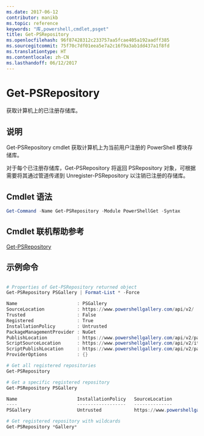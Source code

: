 ```yaml
---
ms.date: 2017-06-12
contributor: manikb
ms.topic: reference
keywords: "库,powershell,cmdlet,psget"
title: Get-PSRepository
ms.openlocfilehash: 96f87428312c233757aa5fcae405a192aadff385
ms.sourcegitcommit: 75f70c7df01eea5e7a2c16f9a3ab1dd437a1f8fd
ms.translationtype: HT
ms.contentlocale: zh-CN
ms.lasthandoff: 06/12/2017
---
```

# <a name="get-psrepository"></a>Get-PSRepository

获取计算机上的已注册存储库。

## <a name="description"></a>说明

Get-PSRepository cmdlet 获取计算机上为当前用户注册的 PowerShell 模块存储库。

对于每个已注册存储库，Get-PSRepository 将返回 PSRepository 对象，可根据需要将其通过管道传递到 Unregister-PSRepository 以注销已注册的存储库。

## <a name="cmdlet-syntax"></a>Cmdlet 语法
```powershell
Get-Command -Name Get-PSRepository -Module PowerShellGet -Syntax
```

## <a name="cmdlet-online-help-reference"></a>Cmdlet 联机帮助参考

[Get-PSRepository](http://go.microsoft.com/fwlink/?LinkID=517127)

## <a name="example-commands"></a>示例命令

```powershell

# Properties of Get-PSRepository returned object
Get-PSRepository PSGallery | Format-List * -Force

Name                      : PSGallery
SourceLocation            : https://www.powershellgallery.com/api/v2/
Trusted                   : False
Registered                : True
InstallationPolicy        : Untrusted
PackageManagementProvider : NuGet
PublishLocation           : https://www.powershellgallery.com/api/v2/package/
ScriptSourceLocation      : https://www.powershellgallery.com/api/v2/items/psscript/
ScriptPublishLocation     : https://www.powershellgallery.com/api/v2/package/
ProviderOptions           : {}

# Get all registered repositories
Get-PSRepository

# Get a specific registered repository
Get-PSRepository PSGallery

Name                      InstallationPolicy   SourceLocation
----                      ------------------   --------------
PSGallery                 Untrusted            https://www.powershellgallery.com/api/v2/

# Get registered repository with wildcards
Get-PSRepository *Gallery*

```

